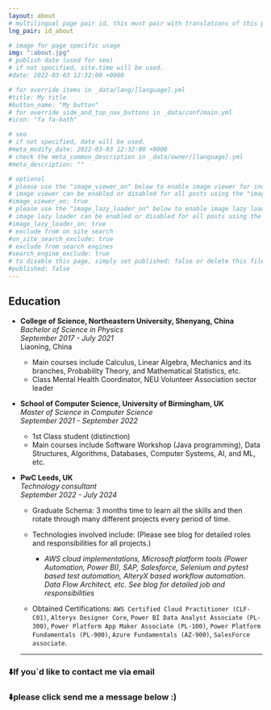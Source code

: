 ```yaml
---
layout: about
# multilingual page pair id, this must pair with translations of this page. (This name must be unique)
lng_pair: id_about

# image for page specific usage
img: ":about.jpg"
# publish date (used for seo)
# if not specified, site.time will be used.
#date: 2022-03-03 12:32:00 +0000

# for override items in _data/lang/[language].yml
#title: My title
#button_name: "My button"
# for override side_and_top_nav_buttons in _data/conf/main.yml
#icon: "fa fa-bath"

# seo
# if not specified, date will be used.
#meta_modify_date: 2022-03-03 12:32:00 +0000
# check the meta_common_description in _data/owner/[language].yml
#meta_description: ""

# optional
# please use the "image_viewer_on" below to enable image viewer for individual pages or posts (_posts/ or [language]/_posts folders).
# image viewer can be enabled or disabled for all posts using the "image_viewer_posts: true" setting in _data/conf/main.yml.
#image_viewer_on: true
# please use the "image_lazy_loader_on" below to enable image lazy loader for individual pages or posts (_posts/ or [language]/_posts folders).
# image lazy loader can be enabled or disabled for all posts using the "image_lazy_loader_posts: true" setting in _data/conf/main.yml.
#image_lazy_loader_on: true
# exclude from on site search
#on_site_search_exclude: true
# exclude from search engines
#search_engine_exclude: true
# to disable this page, simply set published: false or delete this file
#published: false
---
```



## Education

- **College of Science, Northeastern University, Shenyang, China**  
  *Bachelor of Science in Physics*  
  *September 2017 - July 2021*  
  Liaoning, China  
  - Main courses include Calculus, Linear Algebra, Mechanics and its branches, Probability Theory, and Mathematical Statistics, etc.
  - Class Mental Health Coordinator, NEU Volunteer Association sector leader

- **School of Computer Science, University of Birmingham, UK**  
  *Master of Science in Computer Science*  
  *September 2021 - September 2022*  
  - 1st Class student (distinction)
  - Main courses include Software Workshop (Java programming), Data Structures, Algorithms, Databases, Computer Systems, AI, and ML, etc.

- **PwC Leeds, UK**  
  *Technology consultant*  
  *September 2022 - July 2024*  
  - Graduate Schema: 3 months time to learn all the skills and then rotate through many different projects every period of time.
  - Technologies involved include: (Please see blog for detailed roles and responsibilities for all projects.)
  
    - _AWS cloud implementations, Microsoft platform tools (Power Automation, Power BI), SAP, Salesforce, Selenium and pytest based test automation, AlteryX based workflow automation. Data Flow Architect, etc. See blog for detailed job and responsibilities_

  - Obtained Certifications: `AWS Certified Cloud Practitioner (CLF-C01)`, `Alteryx Designer Core`, `Power BI Data Analyst Associate (PL-300)`, `Power Platform App Maker Associate (PL-100)`, `Power Platform Fundamentals (PL-900)`, `Azure Fundamentals (AZ-900)`, `SalesForce associate`.
  

  ___
### ⬇️If you`d like to contact me via email
### ⬇️please click send me a message below :)